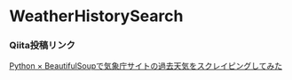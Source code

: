 # WeatherHistorySearch
### Qiita投稿リンク
[Python × BeautifulSoupで気象庁サイトの過去天気をスクレイピングしてみた](https://qiita.com/alta_jp24/items/1fa78cc7010fbd2163ba)